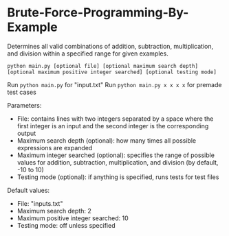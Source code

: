 # Brute-Force-Programming-By-Example

Determines all valid combinations of addition, subtraction, multiplication, and division within a specified range for given examples.

`python main.py [optional file] [optional maximum search depth] [optional maximum positive integer searched] [optional testing mode]`

Run `python main.py` for "input.txt"
Run `python main.py x x x x` for premade test cases

Parameters:
- File: contains lines with two integers separated by a space where the first integer is an input and the second integer is the corresponding output  
- Maximum search depth (optional): how many times all possible expressions are expanded
- Maximum integer searched (optional): specifies the range of possible values for addition, subtraction, multiplication, and division (by default, -10 to 10)  
- Testing mode (optional): if anything is specified, runs tests for test files  

Default values:
- File: "inputs.txt"  
- Maximum search depth: 2
- Maximum positive integer searched: 10  
- Testing mode: off unless specified  
